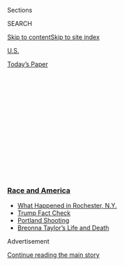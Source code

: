 <div id="app">

<div>

<div>

<div>

<div class="NYTAppHideMasthead css-1q2w90k e1suatyy0">

<div class="section css-ui9rw0 e1suatyy2">

<div class="css-eph4ug er09x8g0">

<div class="css-6n7j50">

</div>

<span class="css-1dv1kvn">Sections</span>

<div class="css-10488qs">

<span class="css-1dv1kvn">SEARCH</span>

</div>

[Skip to content](#site-content)[Skip to site
index](#site-index)

</div>

<div id="masthead-section-label" class="css-1wr3we4 eaxe0e00">

[U.S.](https://www.nytimes3xbfgragh.onion/section/us)

</div>

<div class="css-10698na e1huz5gh0">

</div>

</div>

<div id="masthead-bar-one" class="section hasLinks css-15hmgas e1csuq9d3">

<div class="css-uqyvli e1csuq9d0">

</div>

<div class="css-1uqjmks e1csuq9d1">

</div>

<div class="css-9e9ivx">

[](https://myaccount.nytimes3xbfgragh.onion/auth/login?response_type=cookie&client_id=vi)

</div>

<div class="css-1bvtpon e1csuq9d2">

[Today’s
Paper](https://www.nytimes3xbfgragh.onion/section/todayspaper)

</div>

</div>

</div>

</div>

<div data-aria-hidden="false">

<div id="site-content" data-role="main">

<div>

<div class="css-1aor85t" style="opacity:0.000000001;z-index:-1;visibility:hidden">

<div class="css-1hqnpie">

<div class="css-epjblv">

<span class="css-17xtcya">[U.S.](/section/us)</span><span class="css-x15j1o">|</span><span class="css-fwqvlz">Protests
Swell Across America as George Floyd Is Mourned Near His
Birthplace</span>

</div>

<div class="css-k008qs">

<div class="css-1iwv8en">

<span class="css-18z7m18"></span>

<div>

</div>

</div>

<span class="css-1n6z4y">https://nyti.ms/3h1G7W5</span>

<div class="css-1705lsu">

<div class="css-4xjgmj">

<div class="css-4skfbu" data-role="toolbar" data-aria-label="Social Media Share buttons, Save button, and Comments Panel with current comment count" data-testid="share-tools">

  - 
  - 
  - 
  - 
    
    <div class="css-6n7j50">
    
    </div>

  - 

</div>

</div>

</div>

</div>

</div>

</div>

<div class="css-13pd83m">

<div class="css-l9svim">

### [<span class="css-pa1jbp"><span class="css-1rxm0ex">Race and</span><span class="css-1rxm0ex"> America</span></span>](https://www.nytimes3xbfgragh.onion/news-event/george-floyd-protests-minneapolis-new-york-los-angeles?name=styln-george-floyd&region=TOP_BANNER&block=storyline_menu_recirc&action=click&pgtype=Article&impression_id=480ab990-f2bb-11ea-b6d0-db771f60a042&variant=undefined)

  - <span class="css-ousu42">[What Happened in Rochester,
    N.Y.](https://www.nytimes3xbfgragh.onion/2020/09/04/nyregion/rochester-police-daniel-prude.html?name=styln-george-floyd&region=TOP_BANNER&block=storyline_menu_recirc&action=click&pgtype=Article&impression_id=480b07b0-f2bb-11ea-b6d0-db771f60a042&variant=undefined)</span>
  - <span class="css-ousu42">[Trump Fact
    Check](https://www.nytimes3xbfgragh.onion/2020/09/01/us/politics/trump-fact-check-protests.html?name=styln-george-floyd&region=TOP_BANNER&block=storyline_menu_recirc&action=click&pgtype=Article&impression_id=480b07b1-f2bb-11ea-b6d0-db771f60a042&variant=undefined)</span>
  - <span class="css-ousu42">[Portland
    Shooting](https://www.nytimes3xbfgragh.onion/2020/08/30/us/portland-shooting-explained.html?name=styln-george-floyd&region=TOP_BANNER&block=storyline_menu_recirc&action=click&pgtype=Article&impression_id=480b07b2-f2bb-11ea-b6d0-db771f60a042&variant=undefined)</span>
  - <span class="css-ousu42">[Breonna Taylor’s Life and
    Death](https://www.nytimes3xbfgragh.onion/2020/08/30/us/breonna-taylor-police-killing.html?name=styln-george-floyd&region=TOP_BANNER&block=storyline_menu_recirc&action=click&pgtype=Article&impression_id=480b55d0-f2bb-11ea-b6d0-db771f60a042&variant=undefined)</span>

</div>

</div>

<div id="top-wrapper" class="css-1sy8kpn">

<div id="top-slug" class="css-l9onyx">

Advertisement

</div>

[Continue reading the main
story](#after-top)

<div class="ad top-wrapper" style="text-align:center;height:100%;display:block;min-height:250px">

<div id="top" class="place-ad" data-position="top" data-size-key="top">

</div>

</div>

<div id="after-top">

</div>

</div>

<div>

<div id="sponsor-wrapper" class="css-1hyfx7x">

<div id="sponsor-slug" class="css-19vbshk">

Supported by

</div>

[Continue reading the main
story](#after-sponsor)

<div id="sponsor" class="ad sponsor-wrapper" style="text-align:center;height:100%;display:block">

</div>

<div id="after-sponsor">

</div>

</div>

<div class="css-186x18t">

</div>

<div class="css-1vkm6nb ehdk2mb0">

# Protests Swell Across America as George Floyd Is Mourned Near His Birthplace

</div>

People lined up for hours before a viewing and a memorial service in a
small North Carolina town, while demonstrations across the country grew
larger and more organized.

![<span class="css-16f3y1r e13ogyst0">Peaceful protesters came together
in the nation’s capital as another weekend of demonstrations unfolded
across the country in response to the killing of George
Floyd.</span><span class="css-cch8ym"><span class="css-1dv1kvn">Credit</span><span class="css-cnj6d5 e1z0qqy90" itemprop="copyrightHolder"><span class="css-1ly73wi e1tej78p0">Credit...</span><span>Anna
Moneymaker/The New York
Times</span></span></span>](https://static01.graylady3jvrrxbe.onion/images/2020/06/06/us/06unrest-saturday-10/06unrest-saturday-10-videoSixteenByNine3000.jpg)

<div class="css-18e8msd">

<div class="css-vp77d3 epjyd6m0">

<div class="css-1baulvz">

By [<span class="css-1baulvz" itemprop="name">Dionne
Searcey</span>](https://www.nytimes3xbfgragh.onion/by/dionne-searcey)
and [<span class="css-1baulvz last-byline" itemprop="name">David
Zucchino</span>](https://www.nytimes3xbfgragh.onion/by/david-zucchino)

</div>

</div>

  - 
    
    <div class="css-ld3wwf e16638kd2">
    
    Published June 6, 2020Updated July 28,
    2020
    
    </div>

  - 
    
    <div class="css-4xjgmj">
    
    <div class="css-pvvomx" data-role="toolbar" data-aria-label="Social Media Share buttons, Save button, and Comments Panel with current comment count" data-testid="share-tools">
    
      - 
      - 
      - 
      - 
        
        <div class="css-6n7j50">
        
        </div>
    
      - 
    
    </div>
    
    </div>

</div>

</div>

<div class="section meteredContent css-1r7ky0e" name="articleBody" itemprop="articleBody">

<div class="css-1fanzo5 StoryBodyCompanionColumn">

<div class="css-53u6y8">

MINNEAPOLIS
— [Protesters](https://www.nytimes3xbfgragh.onion/2020/07/28/us/umbrella-man-identified-minneapolis.html)
in Philadelphia stood on the steps of an art museum and demanded cuts to
the city’s police budget. A crowd gathered outside the Minnesota
governor’s mansion stood silently to hear stories from victims of police
abuse. At a huge rally in Washington, demonstrators filled the streets,
and speakers cried out to ensure that a death like that of [George
Floyd](https://www.nytimes3xbfgragh.onion/2020/07/28/us/umbrella-man-identified-minneapolis.html)
under the knee of a Minneapolis police officer never happen again.

Demonstrations across America that began as spontaneous eruptions of
outrage over police violence appeared to have cohered by Saturday into a
national mass protest movement against systemic racism, marked more by
organization and determination than by street fury.

Protesters vowed to keep up the momentum toward overhauling what they
said was a broken law enforcement system plagued by racial injustice.
Some took credit for changes that have already occurred in some cities.

In Minneapolis, which has been convulsed with protests for the past 12
days, city officials announced measures on Friday that are meant to rein
in aggressive police tactics, including a ban on chokeholds and
strangleholds. And in Denver, a federal judge issued a temporary
restraining order on Friday to [restrict the
use](https://www.denverpost.com/2020/06/05/federal-judge-orders-denver-police-stop-projectiles-protesters/)
by the police of rubber bullets and tear gas on protesters.

</div>

</div>

<div class="css-1fanzo5 StoryBodyCompanionColumn">

<div class="css-53u6y8">

“I think we’re all just trying to keep the pressure on and make sure
this issue stays at the forefront of the national discourse,” said Mary
Levy, 50, a law professor at Temple University who was part of a throng
of protesters outside the Philadelphia Museum of Art on Saturday
afternoon.

Many of the day’s gatherings appeared larger than previous rallies,
especially the one in Washington. At one point, it felt as if the entire
city had emptied into downtown as lines of protesters snaked their way
through side streets while others converged in nearby parks, eclipsing
the turnout at prior protests.

\[[Read more on the life of George
Floyd](https://www.nytimes3xbfgragh.onion/article/george-floyd-who-is.html).\]

Outside Lafayette Square, where federal law enforcement officers had
forcibly evicted peaceful protesters last week, the atmosphere on
Saturday was more like that of a street fair or a music festival.
Cookies and Cool Ranch Doritos were arrayed on folding tables, and masks
emblazoned with “I can’t breathe” were on sale along with Black Lives
Matter T-shirts. Even portable toilets were on hand.

Marchers on 16th Street did a coordinated dance, “the wobble,” as the
rapper V.I.C. blared through speakers. North of the White House, a Shake
Shack handed out water.

</div>

</div>

<div class="css-79elbk" data-testid="photoviewer-wrapper">

<div class="css-z3e15g" data-testid="photoviewer-wrapper-hidden">

</div>

<div class="css-1a48zt4 ehw59r15" data-testid="photoviewer-children">

![<span class="css-16f3y1r e13ogyst0" data-aria-hidden="true">Protesters
marched outside the Minnesota Governor’s Mansion in St. Paul on
Saturday.</span><span class="css-cnj6d5 e1z0qqy90" itemprop="copyrightHolder"><span class="css-1ly73wi e1tej78p0">Credit...</span><span>Alyssa
Schukar for The New York
Times</span></span>](https://static01.graylady3jvrrxbe.onion/images/2020/06/06/us/06unrest-saturday-20/merlin_173278596_c6830510-5676-443f-a818-0398d157b647-articleLarge.jpg?quality=75&auto=webp&disable=upscale)

</div>

</div>

<div class="css-1fanzo5 StoryBodyCompanionColumn">

<div class="css-53u6y8">

For all that, the black chain-link fences forming a perimeter around the
White House grounds had been reinforced with concrete Jersey barriers,
and security personnel from an alphabet of agencies, including the
National Guard, stood by in a kaleidoscope of uniforms, braced for any
trouble.

</div>

</div>

<div class="css-1fanzo5 StoryBodyCompanionColumn">

<div class="css-53u6y8">

Joelle Mitchell, 17, was unfazed as she made her way toward the White
House. She had been working at a dog day care facility outside
Annapolis, Md., all week, and this was her first day to join the
protests.

She expressed surprise at how peaceful it all was, given the bleak news
coverage she had seen about protests across the city and the country.

“It really is our responsibility that this doesn’t happen anymore,” Ms.
Mitchell said.

As the protests were getting underway Saturday, mourners at a memorial
service in the tiny railroad town of Raeford, N.C., passed by the plush
blue coffin of Mr. Floyd, whose body was dressed in a tan suit and a
brown tie. He was born in Fayetteville, about 25 miles away, and dozens
of his relatives, including a sister, live in the
area.

</div>

</div>

<div class="css-79elbk" data-testid="photoviewer-wrapper">

<div class="css-z3e15g" data-testid="photoviewer-wrapper-hidden">

</div>

<div class="css-1a48zt4 ehw59r15" data-testid="photoviewer-children">

<div class="css-1xdhyk6 erfvjey0">

<span class="css-1ly73wi e1tej78p0">Image</span>

<div class="css-zjzyr8">

<div data-testid="lazyimage-container" style="height:257.77777777777777px">

</div>

</div>

</div>

<span class="css-16f3y1r e13ogyst0" data-aria-hidden="true">Mourners at
the public viewing for George Floyd in Raeford, N.C., on
Saturday.</span><span class="css-cnj6d5 e1z0qqy90" itemprop="copyrightHolder"><span class="css-1ly73wi e1tej78p0">Credit...</span><span>Phyllis
B. Dooney for The New York
Times</span></span>

</div>

</div>

<div class="css-79elbk" data-testid="photoviewer-wrapper">

<div class="css-z3e15g" data-testid="photoviewer-wrapper-hidden">

</div>

<div class="css-1a48zt4 ehw59r15" data-testid="photoviewer-children">

<div class="css-1xdhyk6 erfvjey0">

<span class="css-1ly73wi e1tej78p0">Image</span>

<div class="css-zjzyr8">

<div data-testid="lazyimage-container" style="height:257.77777777777777px">

</div>

</div>

</div>

<span class="css-16f3y1r e13ogyst0" data-aria-hidden="true">The viewing
and memorial for Mr. Floyd was held in an area near Fayetteville, his
birthplace, where many of his relatives
live.</span><span class="css-cnj6d5 e1z0qqy90" itemprop="copyrightHolder"><span class="css-1ly73wi e1tej78p0">Credit...</span><span>Phyllis
B. Dooney for The New York Times</span></span>

</div>

</div>

<div class="css-1fanzo5 StoryBodyCompanionColumn">

<div class="css-53u6y8">

Mr. Floyd’s coffin arrived at the viewing, held at a Free Will Baptist
church called Cape Fear Conference B, in a black hearse as a large group
of people outside chanted “Black power,” “George Floyd\!” and “No
justice, no peace.” Some wore T-shirts printed with “I Can’t Breathe,”
and a few carried small posters.

</div>

</div>

<div class="css-1fanzo5 StoryBodyCompanionColumn">

<div class="css-53u6y8">

At the service, the local sheriff received a standing ovation when he
said of the nation’s police officers, “We are part of the problem.”

The sheriff, Hubert A. Peterkin of Hoke County, N.C., told mourners that
law enforcement officers must recognize and eliminate racism within
their ranks. Looking directly at Mr. Floyd’s relatives in the front rows
of the church, Sheriff Peterkin, who is black, said ingrained racism had
led to Mr. Floyd’s death.

“If there were four brothers that threw a police officer on the ground
and one of them put his knee on that officer’s neck and killed him on a
video,” he said, there would have been “a national manhunt — and they
would have been charged with murder immediately.”

Mr. Floyd’s body was transported from Minneapolis, where [another
memorial
service](https://www.nytimes3xbfgragh.onion/2020/06/04/us/floyd-memorial-funeral.html)
was held last week. After the memorial on Saturday, it will be
transported to Houston for a third memorial service and burial next
week.

Mr. Floyd, a 46-year-old African-American man, died May 25 after being
handcuffed and pinned to the ground by a white police officer. Video
widely shared on social media showed Mr. Floyd crying out for his mother
and pleading that he couldn’t breathe. Many demonstrations now include 8
minutes 46 seconds of silence, marking the length of time the police
officer’s knee was pressed into Mr. Floyd’s
neck.

</div>

</div>

<div class="css-a7yk8a e73j0it0">

<div class="css-1xdhyk6 erfvjey0">

<span class="css-1ly73wi e1tej78p0">Image</span>

<div class="css-zjzyr8">

<div data-testid="lazyimage-container" style="height:257.77777777777777px">

</div>

</div>

</div>

<span class="css-16f3y1r e13ogyst0" data-aria-hidden="true">Protesters
in Manhattan on Saturday waved a flag upside down, a traditional signal
of dire
distress.</span><span class="css-cnj6d5 e1z0qqy90" itemprop="copyrightHolder"><span class="css-1ly73wi e1tej78p0">Credit...</span><span>Todd
Heisler/The New York
Times</span></span>

<div class="css-1xdhyk6 erfvjey0">

<span class="css-1ly73wi e1tej78p0">Image</span>

<div class="css-zjzyr8">

<div data-testid="lazyimage-container" style="height:257.77777777777777px">

</div>

</div>

</div>

<span class="css-16f3y1r e13ogyst0" data-aria-hidden="true">Protestors
in Manhattan on
Saturday.</span><span class="css-cnj6d5 e1z0qqy90" itemprop="copyrightHolder"><span class="css-1ly73wi e1tej78p0">Credit...</span><span>Todd
Heisler/The New York Times</span></span>

</div>

<div class="css-1fanzo5 StoryBodyCompanionColumn">

<div class="css-53u6y8">

Demonstrations were continuing in Minneapolis on Saturday, still large
but considerably calmer and more organized than last week, though no
less passionate. Police officers hung back or did not appear at all at
the rallies — a marked difference from the clashes between officers and
protesters last weekend.

</div>

</div>

<div class="css-1fanzo5 StoryBodyCompanionColumn">

<div class="css-53u6y8">

Outside Mayor Jacob Frey’s house, protesters shouted at him when he
would not commit on the spot to abolishing the police department, local
news outlets reported. They yelled “Go home, Jacob, go home\!” and
“Shame\! Shame\!” as he walked away from the crowd.

Hundreds of demonstrators stood in silence outside the governor’s
mansion in neighboring St. Paul to hear relatives of a dozen men who had
died in police custody share their experiences.

Amity Dimock spoke about her son Kobe E. Dimock-Heisler, a mentally ill
21-year-old who was fatally shot by police at home last year after
reports that he was wielding a hammer and a knife while fighting with
his grandparents, according [to a local
newspaper](https://www.startribune.com/hundreds-take-floyd-protests-to-ag-s-office-u-s-bank-stadium/571057032/?refresh=true).

Ms. Dimock said the authorities had recently allowed the family to view
video footage of Mr. Dimock-Heisler’s death, only after the new interest
in transparency that had come about because of Mr. Floyd’s case. As she
spoke, she broke down crying, and someone pulled up a chair for her.

Leigh Finke, 39, stood not far away, waving a Black Lives Matter flag in
rainbow colors. She’s been protesting for nine days.

“Every day it feels better,” she said. “Finally things are starting to
change a little bit.” Pointing to the ban on chokeholds and the City
Council’s talking about reducing police budgets, she said, “That’s real
change.”

As she spoke, a white woman drove by, yelling about Black Lives Matter,
“It’s a racist movement — white lives matter\!” A black protester
wearing a veil responded: “That’s just your opinion.”

</div>

</div>

<div class="css-1fanzo5 StoryBodyCompanionColumn">

<div class="css-53u6y8">

Rallies took place Saturday in small towns and suburbs, drawing hundreds
of people to communities that in many cases had not yet held protests,
as well as in major cities where marches with masked demonstrators
toting Black Lives Matters signs have quickly become part of the daily
fabric of pandemic life. The protests have also spread overseas [to
Europe, Asia, Africa and
Australia](https://www.nytimes3xbfgragh.onion/2020/06/06/world/george-floyd-global-protests.html).

So many protests sprang up across South Florida on Saturday that
demonstrations filled the entire day. In the evening, hundreds of people
embarked on a march along Biscayne Boulevard, the main thoroughfare in
downtown Miami. The crowd was nearly equal parts black, white and
Hispanic and ranged widely in age, with numerous families taking part.
Police officers stayed in the background. At one march, students handed
out Krispy Kreme doughnuts.

Groups of protesters in Los Angeles clustered in Plummer Park in the
West Hollywood section, the scene of daily gatherings, and processions
were held downtown, at the Cochran Avenue Baptist Church in the Miracle
Mile neighborhood and all over the city.

Darlene Chan, a book publicist who lives near Fairfax Avenue, which saw
huge crowds and unrest a week ago, calls this the new normal: “Random,
unexpected protests popping up all the
time.”

</div>

</div>

<div class="css-79elbk" data-testid="photoviewer-wrapper">

<div class="css-z3e15g" data-testid="photoviewer-wrapper-hidden">

</div>

<div class="css-1a48zt4 ehw59r15" data-testid="photoviewer-children">

<div class="css-1xdhyk6 erfvjey0">

<span class="css-1ly73wi e1tej78p0">Image</span>

<div class="css-zjzyr8">

<div data-testid="lazyimage-container" style="height:257.77777777777777px">

</div>

</div>

</div>

<span class="css-16f3y1r e13ogyst0" data-aria-hidden="true">Protesters
listened to a speaker after participating in the Black Lives Matter
Peace Walk in Kirkwood, Mo., on
Saturday.</span><span class="css-cnj6d5 e1z0qqy90" itemprop="copyrightHolder"><span class="css-1ly73wi e1tej78p0">Credit...</span><span>Whitney
Curtis for The New York Times</span></span>

</div>

</div>

<div class="css-1fanzo5 StoryBodyCompanionColumn">

<div class="css-53u6y8">

Thousands of people marched peacefully across the Golden Gate Bridge,
briefly bringing traffic to a halt.

“This is the awakening of America,” said one of the marchers, Nate
Payne, who was wearing a gold San Francisco 49ers jacket and holding a
cardboard cutout of a kneeling Colin Kaepernick, the former 49ers
quarterback [known for kneeling during the national
anthem](https://www.nytimes3xbfgragh.onion/2020/06/05/sports/football/george-floyd-kaepernick-kneeling-nfl-protests.html)
before games as a quiet protest against social
injustice.

</div>

</div>

<div class="css-79elbk" data-testid="photoviewer-wrapper">

<div class="css-z3e15g" data-testid="photoviewer-wrapper-hidden">

</div>

<div class="css-1a48zt4 ehw59r15" data-testid="photoviewer-children">

<div class="css-1xdhyk6 erfvjey0">

<span class="css-1ly73wi e1tej78p0">Image</span>

<div class="css-zjzyr8">

<div data-testid="lazyimage-container" style="height:257.77777777777777px">

</div>

</div>

</div>

<span class="css-16f3y1r e13ogyst0" data-aria-hidden="true">Health care
workers demonstrating at City Hall in Seattle on
Saturday.</span><span class="css-cnj6d5 e1z0qqy90" itemprop="copyrightHolder"><span class="css-1ly73wi e1tej78p0">Credit...</span><span>Chloe
Collyer for The New York Times</span></span>

</div>

</div>

<div class="css-1fanzo5 StoryBodyCompanionColumn">

<div class="css-53u6y8">

In Seattle, a demonstration organized by health care workers drew
thousands who walked from Harborview Medical Center to City Hall, with
many wearing scrubs and lab coats and carrying signs with slogans like
“Black Health Matters” and “Racism Is a Public Health Emergency.”
Seattle officials encouraged people who had attended recent protests to
take advantage of free coronavirus testing sites that the city was
opening.

Thousands of Philadelphians rallied peacefully at the steps of the art
museum — famous from the film “Rocky” — calling for cuts of at least 10
percent of the budget for the city’s police department, one of the few
city agencies that is set to get more funding in a new budget proposed
by Mayor Jim Kenney in response to the coronavirus pandemic.

Some participants said the mood was less charged than on earlier days in
Philadelphia, when shops were looted and the police fired tear gas to
control protesters.

“My sense is that the initial wave of anger has calmed down a little,”
said Pat Oelschlager, 23, of Fort Washington, Pa. But the voices “still
seem to be pretty loud, and it’s good to hear people making concrete
demands.”

In New York City, thousands of people gathered near the northwest corner
of Central Park for a demonstration called the March for Stolen Dreams
and Looted Lives, and other events and marches in the city also drew
sizable crowds.

Constance Malcolm, whose son Ramarley Graham was killed by a New York
City police officer in his home in 2012, had to fight back tears before
speaking into the megaphone.

</div>

</div>

<div class="css-1fanzo5 StoryBodyCompanionColumn">

<div class="css-53u6y8">

“I’m tired of crying,” Ms. Malcolm said. “We need our voices to be
heard. That’s happening now and we need to take advantage of it.”

She then had a simple directive: “Vote.”

Dionne Searcey reported from Minneapolis, and David Zucchino from
Raeford, N.C. Contributing reporting were Zolan Kanno-Youngs, Katie
Benner, Sabrina Tavernise and Thomas M. Gibbons-Neff from Washington,
Kimiko de Freytas-Kamura from Minneapolis, Eric Killelea from St. Paul,
Minn., Jon Hurdle from Philadelphia, Mike Baker from Seattle, Patricia
Mazzei and Neil Reisner from Miami, Adam Popescu from Los Angeles and
Terence McGinley from New York.

</div>

</div>

</div>

<div>

</div>

<div>

</div>

<div>

</div>

<div>

<div id="bottom-wrapper" class="css-1ede5it">

<div id="bottom-slug" class="css-l9onyx">

Advertisement

</div>

[Continue reading the main
story](#after-bottom)

<div id="bottom" class="ad bottom-wrapper" style="text-align:center;height:100%;display:block;min-height:90px">

</div>

<div id="after-bottom">

</div>

</div>

</div>

</div>

</div>

## Site Index

<div>

</div>

## Site Information Navigation

  - [© <span>2020</span> <span>The New York Times
    Company</span>](https://help.nytimes3xbfgragh.onion/hc/en-us/articles/115014792127-Copyright-notice)

<!-- end list -->

  - [NYTCo](https://www.nytco.com/)
  - [Contact
    Us](https://help.nytimes3xbfgragh.onion/hc/en-us/articles/115015385887-Contact-Us)
  - [Work with us](https://www.nytco.com/careers/)
  - [Advertise](https://nytmediakit.com/)
  - [T Brand Studio](http://www.tbrandstudio.com/)
  - [Your Ad
    Choices](https://www.nytimes3xbfgragh.onion/privacy/cookie-policy#how-do-i-manage-trackers)
  - [Privacy](https://www.nytimes3xbfgragh.onion/privacy)
  - [Terms of
    Service](https://help.nytimes3xbfgragh.onion/hc/en-us/articles/115014893428-Terms-of-service)
  - [Terms of
    Sale](https://help.nytimes3xbfgragh.onion/hc/en-us/articles/115014893968-Terms-of-sale)
  - [Site
    Map](https://spiderbites.nytimes3xbfgragh.onion)
  - [Help](https://help.nytimes3xbfgragh.onion/hc/en-us)
  - [Subscriptions](https://www.nytimes3xbfgragh.onion/subscription?campaignId=37WXW)

</div>

</div>

</div>

</div>
